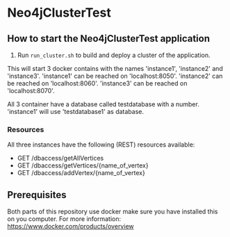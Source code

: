 # Neo4jClusterTest

## How to start the Neo4jClusterTest application

1. Run `run_cluster.sh` to build and deploy a cluster of the application.

This will start 3 docker contains with the names 'instance1', 'instance2' and 'instance3'.
'instance1' can be reached on 'localhost:8050'.
'instance2' can be reached on 'localhost:8060'.
'instance3' can be reached on 'localhost:8070'.

All 3 container have a database called testdatabase with a number.
'instance1' will use 'testdatabase1' as database.
 
### Resources
All three instances have the following (REST) resources available:
* GET /dbaccess/getAllVertices
* GET /dbaccess/getVertices/{name_of_vertex}
* GET /dbaccess/addVertex/{name_of_vertex}

## Prerequisites
Both parts of this repository use docker make sure you have installed this on you computer. 
For more information: https://www.docker.com/products/overview
